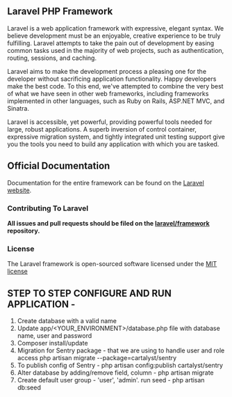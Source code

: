 ## Laravel PHP Framework

Laravel is a web application framework with expressive, elegant syntax. We believe development must be an enjoyable, creative experience to be truly fulfilling. Laravel attempts to take the pain out of development by easing common tasks used in the majority of web projects, such as authentication, routing, sessions, and caching.

Laravel aims to make the development process a pleasing one for the developer without sacrificing application functionality. Happy developers make the best code. To this end, we've attempted to combine the very best of what we have seen in other web frameworks, including frameworks implemented in other languages, such as Ruby on Rails, ASP.NET MVC, and Sinatra.

Laravel is accessible, yet powerful, providing powerful tools needed for large, robust applications. A superb inversion of control container, expressive migration system, and tightly integrated unit testing support give you the tools you need to build any application with which you are tasked.

## Official Documentation

Documentation for the entire framework can be found on the [Laravel website](http://laravel.com/docs).

### Contributing To Laravel

**All issues and pull requests should be filed on the [laravel/framework](http://github.com/laravel/framework) repository.**

### License

The Laravel framework is open-sourced software licensed under the [MIT license](http://opensource.org/licenses/MIT)

STEP TO STEP CONFIGURE AND RUN APPLICATION  -
-------------------------------------------------------------------------------------------------------
1) Create database with a valid name
2) Update app/<YOUR_ENVIRONMENT>/database.php file with database name, user and password
3) Composer install/update 
4) Migration for Sentry package - that we are using to handle user and role access
   php artisan migrate --package=cartalyst/sentry
5) To publish config of Sentry -
	php artisan config:publish cartalyst/sentry
6) Alter database by adding/remove field, column -
   php artisan migrate
7) Create default user group - 'user', 'admin'. run seed -
	php artisan db:seed